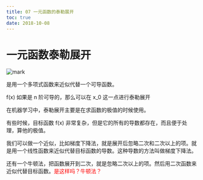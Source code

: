 ```yaml
---
title: 07 一元函数的泰勒展开
toc: true
date: 2018-10-08
---
```


# 一元函数泰勒展开

![mark](http://pacdb2bfr.bkt.clouddn.com/blog/image/181007/2hLIk438A6.png?imageslim)

是用一个多项式函数来近似代替一个可导函数。

f(x) 如果是 n 阶可导的，那么可以在 x_0 这一点进行泰勒展开

在机器学习中，泰勒展开主要是在求函数的极值的时候使用。

有些时候，目标函数 f(x) 非常复杂，但是它的所有的导数都存在，而且便于处理，算他的极值。

我们可以做一个近似，比如梯度下降法，就是展开后忽略二次和二次以上的项。就是用一个线性函数来近似代替目标函数的导数。这种导数的方法叫做梯度下降法。

还有一个牛顿法，把函数展开到二次，就是忽略二次以上的项。然后用二次函数来近似代替目标函数。<span style="color:red;">是这样吗？牛顿法？</span>
